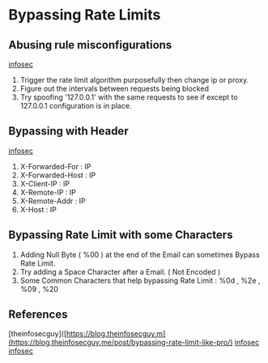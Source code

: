 # Bypassing Rate Limits

## Abusing rule misconfigurations
[infosec](https://infosecwriteups.com/bypassing-rate-limit-abusing-misconfiguration-rules-dcd38e4e1028)
1. Trigger the rate limit algorithm purposefully then change ip or proxy.
2. Figure out the intervals between requests being blocked
3. Try spoofing '127.0.0.1' with the same requests to see if except to 127.0.0.1 configuration is in place.


## Bypassing with Header
[infosec](https://infosecwriteups.com/bypassing-rate-limit-like-a-pro-5f3e40250d3c)

1. X-Forwarded-For : IP
2.  X-Forwarded-Host : IP
3.  X-Client-IP : IP 
4.  X-Remote-IP : IP
5.  X-Remote-Addr : IP
6.  X-Host : IP

## Bypassing Rate Limit with some Characters
1. Adding Null Byte ( %00 ) at the end of the Email can sometimes Bypass Rate Limit. 
2. Try adding a Space Character after a Email. ( Not Encoded )
3. Some Common Characters that help bypassing Rate Limit : %0d , %2e , %09 , %20


## References

[theinfosecguy]([https://blog.theinfosecguy.m](https://blog.theinfosecguy.me/post/bypassing-rate-limit-like-pro/)
[infosec](https://infosecwriteups.com/bypassing-rate-limit-like-a-pro-5f3e40250d3c)
[infosec](https://infosecwriteups.com/bypassing-rate-limit-abusing-misconfiguration-rules-dcd38e4e1028)